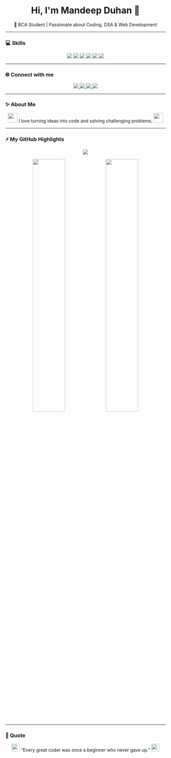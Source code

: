 <h1 align="center">Hi, I'm Mandeep Duhan 👋</h1>
<p align="center">🚀 BCA Student | Passionate about Coding, DSA & Web Development</p>

---

### 💻 Skills
<p align="center">
  <img src="https://img.shields.io/badge/C-00599C?style=for-the-badge&logo=c&logoColor=white"/>
  <img src="https://img.shields.io/badge/C++-00599C?style=for-the-badge&logo=c%2B%2B&logoColor=white"/>
  <img src="https://img.shields.io/badge/Java-ED8B00?style=for-the-badge&logo=java&logoColor=white"/>
  <img src="https://img.shields.io/badge/DSA-4CAF50?style=for-the-badge&logo=codeforces&logoColor=white"/>
  <img src="https://img.shields.io/badge/HTML-E34F26?style=for-the-badge&logo=html5&logoColor=white"/>
  <img src="https://img.shields.io/badge/CSS-1572B6?style=for-the-badge&logo=css3&logoColor=white"/>
</p>

---

### 🌐 Connect with me
<p align="center">
  <a href="https://www.linkedin.com/in/mandeep-duhan-862bb0331">
    <img src="https://img.shields.io/badge/LinkedIn-0077B5?style=for-the-badge&logo=linkedin&logoColor=white"/>
  </a>
  <a href="mailto:imandeepduhan@gmail.com">
    <img src="https://img.shields.io/badge/Email-D14836?style=for-the-badge&logo=gmail&logoColor=white"/>
  </a>
  <a href="https://leetcode.com/u/mandeepduhan/">
    <img src="https://img.shields.io/badge/LeetCode-FFA116?style=for-the-badge&logo=leetcode&logoColor=white"/>
  </a>
  <a href="https://codeforces.com/profile/mandeepduhan">
    <img src="https://img.shields.io/badge/Codeforces-1F8ACB?style=for-the-badge&logo=codeforces&logoColor=white"/>
  </a>
</p>

---

### ✨ About Me
<p align="center">
  <img src="https://cdn-icons-png.flaticon.com/512/1055/1055646.png" width="30"/> 
  I love turning ideas into code and solving challenging problems.
  <img src="https://cdn-icons-png.flaticon.com/512/1055/1055646.png" width="30"/>
</p>

---

### ⚡ My GitHub Highlights
<p align="center">
  <img src="https://github-profile-summary-cards.vercel.app/api/cards/profile-details?username=mandeepduhan&theme=github_dark"/>
</p>

<p align="center">
  <img src="https://github-profile-summary-cards.vercel.app/api/cards/repos-per-language?username=mandeepduhan&theme=github_dark" width="45%"/>
  <img src="https://github-profile-summary-cards.vercel.app/api/cards/most-commit-language?username=mandeepduhan&theme=github_dark" width="45%"/>
</p>

---

### 💬 Quote
<p align="center">
  <img src="https://cdn-icons-png.flaticon.com/512/3649/3649463.png" width="25"/> 
  “Every great coder was once a beginner who never gave up.” 
  <img src="https://cdn-icons-png.flaticon.com/512/3649/3649463.png" width="25"/>
</p>
